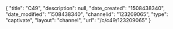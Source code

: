 {
    "title": "C49",
    "description": null,
    "date_created": "1508438340",
    "date_modified": "1508438340",
    "channelid": "123209065",
    "type": "captivate",
    "layout": "channel",
    "url": "\/c\/c49\/123209065"
}